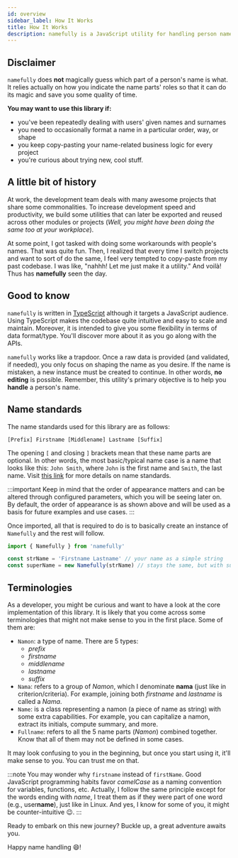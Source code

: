 ```yaml
---
id: overview
sidebar_label: How It Works
title: How It Works
description: namefully is a JavaScript utility for handling person names, including name titles and initials, in distinct formats.
---
```


## Disclaimer

`namefully` does **not** magically guess which part of a person's name is what.
It relies actually on how you indicate the name parts' roles so that it can do its
magic and save you some quality of time.

**You may want to use this library if:**

- you've been repeatedly dealing with users' given names and surnames
- you need to occasionally format a name in a particular order, way, or shape
- you keep copy-pasting your name-related business logic for every project
- you're curious about trying new, cool stuff.

## A little bit of history

At work, the development team deals with many awesome projects that share some
commonalities. To increase development speed and productivity, we build some utilities
that can later be exported and reused across other modules or projects
(*Well, you might have been doing the same too at your workplace*).

At some point, I got tasked with doing some workarounds with people's names. That was
quite fun. Then, I realized that every time I switch projects and want to sort of
do the same, I feel very tempted to copy-paste from my past codebase. I was like,
"nahhh! Let me just make it a utility." And voilà! Thus has **namefully** seen the
day.

## Good to know

`namefully` is written in [TypeScript](https://www.typescriptlang.org/) although
it targets a JavaScript audience. Using TypeScript makes the codebase quite intuitive
and easy to scale and maintain. Moreover, it is intended to give you some flexibility
in terms of data format/type. You'll discover more about it as you go along with
the APIs.

`namefully` works like a trapdoor. Once a raw data is provided (and validated, if
needed), you only focus on shaping the name as you desire. If the name is mistaken,
a new instance must be created to continue. In other words, **no editing** is
possible. Remember, this utility's primary objective is to help you **handle** a
person's name.

## Name standards

The name standards used for this library are as follows:

```text
[Prefix] Firstname [Middlename] Lastname [Suffix]
```

The opening `[` and closing `]` brackets mean that these name parts are optional.
In other words, the most basic/typical name case is a name that looks like
this: `John Smith`, where `John` is the first name and `Smith`, the last name.
Visit [this link](https://departments.weber.edu/qsupport&training/Data_Standards/Name.htm)
for more details on name standards.

:::important
Keep in mind that the order of appearance matters and can be
altered through configured parameters, which you will be seeing later on. By
default, the order of appearance is as shown above and will be used as a basis
for future examples and use cases.
:::

Once imported, all that is required to do is to basically create an instance of
 `Namefully` and the rest will follow.

```ts
import { Namefully } from 'namefully'

const strName = 'Firstname Lastname' // your name as a simple string
const superName = new Namefully(strName) // stays the same, but with superpowers
```

## Terminologies

As a developer, you might be curious and want to have a look at the core
implementation of this library. It is likely that you come across some terminologies
that might not make sense to you in the first place. Some of them are:

- `Namon`: a type of name. There are 5 types:
  - *prefix*
  - *firstname*
  - *middlename*
  - *lastname*
  - *suffix*
- `Nama`: refers to a group of *Namon*, which I denominate **nama** (just like in
criterion/criteria). For example, joining both *firstname* and  *lastname* is called a *Nama*.
- `Name`: is a class representing a namon (a piece of name as string) with some
extra capabilities. For example, you can capitalize a namon, extract its initials,
compute summary, and more.
- `Fullname`: refers to all the 5 name parts (*Namon*) combined together. Know that
all of them may not be defined in some cases.

It may look confusing to you in the beginning, but once you start using it,
it'll make sense to you. You can trust me on that.

:::note
You may wonder why `firstname` instead of `firstName`. Good JavaScript programming
habits favor *camelCase* as a naming convention for variables, functions, etc.
Actually, I follow the same principle except for the words ending with *name*,
I treat them as if they were part of one word (e.g., user**name**), just like in
Linux. And yes, I know for some of you, it might be counter-intuitive :wink:.
:::

Ready to embark on this new journey? Buckle up, a great adventure awaits you.

Happy name handling :smile:!

